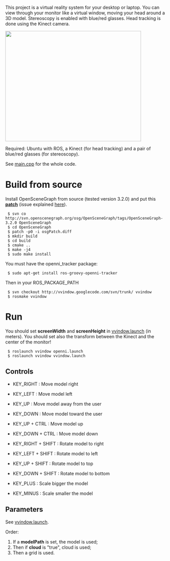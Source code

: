 This project is a virtual reality system for your desktop or laptop. You can view through your monitor like a virtual window, moving your head around a 3D model. Stereoscopy is enabled with blue/red glasses. Head tracking is done using the Kinect camera.

<a href='http://www.youtube.com/watch?feature=player_embedded&v=-I-El2t-vJU' target='_blank'><img src='http://img.youtube.com/vi/-I-El2t-vJU/0.jpg' width='425' height=344 /></a>

Required: Ubuntu with ROS, a Kinect (for head tracking) and a pair of blue/red glasses (for stereoscopy).

See [main.cpp](https://code.google.com/p/vvindow/source/browse/trunk/src/main.cpp) for the whole code.

# Build from source #
Install OpenSceneGraph from source (tested version 3.2.0) and put this **[patch](https://code.google.com/p/vvindow/source/browse/trunk/osgPatch.diff)** (issue explained [here](http://forum.openscenegraph.org/viewtopic.php?t=10991)).
```
 $ svn co http://svn.openscenegraph.org/osg/OpenSceneGraph/tags/OpenSceneGraph-3.2.0 OpenSceneGraph
 $ cd OpenSceneGraph
 $ patch -p0 -i osgPatch.diff
 $ mkdir build
 $ cd build
 $ cmake ..
 $ make -j4
 $ sudo make install
```

You must have the openni\_tracker package:
```
 $ sudo apt-get install ros-groovy-openni-tracker 
```

Then in your ROS\_PACKAGE\_PATH
```
 $ svn checkout http://vvindow.googlecode.com/svn/trunk/ vvindow
 $ rosmake vvindow
```

# Run #

You should set **screenWidth** and **screenHeight** in [vvindow.launch](https://code.google.com/p/vvindow/source/browse/trunk/launch/vvindow.launch) (in meters). You should set also the transform between the Kinect and the center of the monitor!

```
 $ roslaunch vvindow openni.launch
 $ roslaunch vvindow vvindow.launch
```

## Controls ##

  * KEY\_RIGHT : Move model right
  * KEY\_LEFT : Move model left
  * KEY\_UP : Move model away from the user
  * KEY\_DOWN : Move model toward the user
  * KEY\_UP + CTRL : Move model up
  * KEY\_DOWN + CTRL : Move model down

  * KEY\_RIGHT + SHIFT : Rotate model to right
  * KEY\_LEFT + SHIFT : Rotate model to left
  * KEY\_UP + SHIFT : Rotate model to top
  * KEY\_DOWN + SHIFT : Rotate model to bottom

  * KEY\_PLUS : Scale bigger the model
  * KEY\_MINUS : Scale smaller the model

## Parameters ##
See [vvindow.launch](https://code.google.com/p/vvindow/source/browse/trunk/launch/vvindow.launch).

Order:
  1. If a **modelPath** is set, the model is used;
  1. Then if **cloud** is "true", cloud is used;
  1. Then a grid is used.